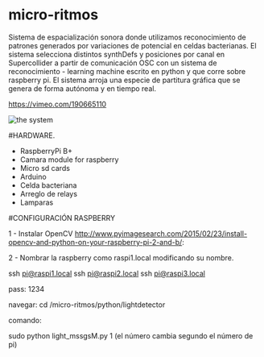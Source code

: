 # micro-ritmos
Sistema de espacialización sonora donde utilizamos reconocimiento de patrones generados por variaciones de potencial en celdas bacterianas. El sistema selecciona distintos synthDefs y posiciones por canal en Supercollider a partir de comunicación OSC con un sistema de reconocimiento - learning machine escrito en python y que corre sobre raspberry pi. El sistema arroja una especie de partitura gráfica que se genera de forma autónoma y en tiempo real. 

https://vimeo.com/190665110

![the system](https://github.com/interspecifics/micro-ritmos/blob/master/img/28092016-IMG_4917.jpg?raw=true)

#HARDWARE.
- RaspberryPi B+
- Camara module for raspberry 
- Micro sd cards  
- Arduino
- Celda bacteriana
- Arreglo de relays
- Lamparas

#CONFIGURACIÓN RASPBERRY

1 - Instalar OpenCV http://www.pyimagesearch.com/2015/02/23/install-opencv-and-python-on-your-raspberry-pi-2-and-b/:

2 - Nombrar la raspberry como raspi1.local modificando su nombre.

ssh pi@raspi1.local
ssh pi@raspi2.local
ssh pi@raspi3.local

pass: 1234


navegar:
cd /micro-ritmos/python/lightdetector

comando:

sudo python light_mssgsM.py 1 (el número cambia segundo el número de pi)
